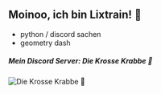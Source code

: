 ## Moinoo, ich bin Lixtrain! 💃
- python / discord sachen
- geometry dash

##### Mein Discord Server: Die Krosse Krabbe 🦀
![Die Krosse Krabbe 🦀](https://img.shields.io/discord/1042477080186720296?style=for-the-badge&logo=discord&logoColor=white&label=Discord&color=blue)
